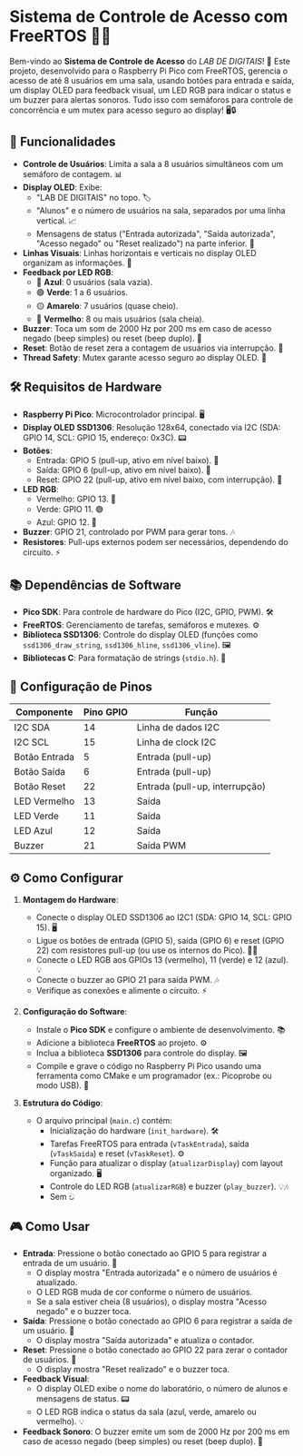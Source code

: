 # Sistema de Controle de Acesso com FreeRTOS 🚪✨

Bem-vindo ao **Sistema de Controle de Acesso** do *LAB DE DIGITAIS*! 🎉 Este projeto, desenvolvido para o Raspberry Pi Pico com FreeRTOS, gerencia o acesso de até 8 usuários em uma sala, usando botões para entrada e saída, um display OLED para feedback visual, um LED RGB para indicar o status e um buzzer para alertas sonoros. Tudo isso com semáforos para controle de concorrência e um mutex para acesso seguro ao display! 🖥️🔒


## 🌟 Funcionalidades
- **Controle de Usuários**: Limita a sala a 8 usuários simultâneos com um semáforo de contagem. 📊
- **Display OLED**: Exibe:
  - "LAB DE DIGITAIS" no topo. 🏷️
  - "Alunos" e o número de usuários na sala, separados por uma linha vertical. 📈
  - Mensagens de status ("Entrada autorizada", "Saída autorizada", "Acesso negado" ou "Reset realizado") na parte inferior. 💬
- **Linhas Visuais**: Linhas horizontais e verticais no display OLED organizam as informações. 📏
- **Feedback por LED RGB**:
  - 🔵 **Azul**: 0 usuários (sala vazia).
  - 🟢 **Verde**: 1 a 6 usuários.
  - 🟡 **Amarelo**: 7 usuários (quase cheio).
  - 🔴 **Vermelho**: 8 ou mais usuários (sala cheia).
- **Buzzer**: Toca um som de 2000 Hz por 200 ms em caso de acesso negado (beep simples) ou reset (beep duplo). 🎵
- **Reset**: Botão de reset zera a contagem de usuários via interrupção. 🔄
- **Thread Safety**: Mutex garante acesso seguro ao display OLED. 🔐

## 🛠️ Requisitos de Hardware
- **Raspberry Pi Pico**: Microcontrolador principal. 🖥️
- **Display OLED SSD1306**: Resolução 128x64, conectado via I2C (SDA: GPIO 14, SCL: GPIO 15, endereço: 0x3C). 📟
- **Botões**:
  - Entrada: GPIO 5 (pull-up, ativo em nível baixo). 🚪
  - Saída: GPIO 6 (pull-up, ativo em nível baixo). 🚶
  - Reset: GPIO 22 (pull-up, ativo em nível baixo, com interrupção). 🔄
- **LED RGB**:
  - Vermelho: GPIO 13. 🔴
  - Verde: GPIO 11. 🟢
  - Azul: GPIO 12. 🔵
- **Buzzer**: GPIO 21, controlado por PWM para gerar tons. 🎶
- **Resistores**: Pull-ups externos podem ser necessários, dependendo do circuito. ⚡

## 📚 Dependências de Software
- **Pico SDK**: Para controle de hardware do Pico (I2C, GPIO, PWM). 🛠️
- **FreeRTOS**: Gerenciamento de tarefas, semáforos e mutexes. ⚙️
- **Biblioteca SSD1306**: Controle do display OLED (funções como `ssd1306_draw_string`, `ssd1306_hline`, `ssd1306_vline`). 🖼️
- **Bibliotecas C**: Para formatação de strings (`stdio.h`). 📝

## 🔌 Configuração de Pinos
| Componente       | Pino GPIO | Função                     |
|------------------|-----------|----------------------------|
| I2C SDA          | 14        | Linha de dados I2C         |
| I2C SCL          | 15        | Linha de clock I2C         |
| Botão Entrada    | 5         | Entrada (pull-up)          |
| Botão Saída      | 6         | Entrada (pull-up)          |
| Botão Reset      | 22        | Entrada (pull-up, interrupção) |
| LED Vermelho     | 13        | Saída                      |
| LED Verde        | 11        | Saída                      |
| LED Azul         | 12        | Saída                      |
| Buzzer           | 21        | Saída PWM                  |

## ⚙️ Como Configurar
1. **Montagem do Hardware**:
   - Conecte o display OLED SSD1306 ao I2C1 (SDA: GPIO 14, SCL: GPIO 15). 🖥️
   - Ligue os botões de entrada (GPIO 5), saída (GPIO 6) e reset (GPIO 22) com resistores pull-up (ou use os internos do Pico). 🚪🔄
   - Conecte o LED RGB aos GPIOs 13 (vermelho), 11 (verde) e 12 (azul). 💡
   - Conecte o buzzer ao GPIO 21 para saída PWM. 🎶
   - Verifique as conexões e alimente o circuito. ⚡

2. **Configuração do Software**:
   - Instale o **Pico SDK** e configure o ambiente de desenvolvimento. 📚
   - Adicione a biblioteca **FreeRTOS** ao projeto. ⚙️
   - Inclua a biblioteca **SSD1306** para controle do display. 🖼️
   - Compile e grave o código no Raspberry Pi Pico usando uma ferramenta como CMake e um programador (ex.: Picoprobe ou modo USB). 🚀

3. **Estrutura do Código**:
   - O arquivo principal (`main.c`) contém:
     - Inicialização do hardware (`init_hardware`). 🛠️
     - Tarefas FreeRTOS para entrada (`vTaskEntrada`), saída (`vTaskSaida`) e reset (`vTaskReset`). ⚙️
     - Função para atualizar o display (`atualizarDisplay`) com layout organizado. 🖥️
     - Controle do LED RGB (`atualizarRGB`) e buzzer (`play_buzzer`). 💡🎶
     - Sem ව

## 🎮 Como Usar
- **Entrada**: Pressione o botão conectado ao GPIO 5 para registrar a entrada de um usuário. 🚪
  - O display mostra "Entrada autorizada" e o número de usuários é atualizado.
  - O LED RGB muda de cor conforme o número de usuários.
  - Se a sala estiver cheia (8 usuários), o display mostra "Acesso negado" e o buzzer toca.
- **Saída**: Pressione o botão conectado ao GPIO 6 para registrar a saída de um usuário. 🚶
  - O display mostra "Saída autorizada" e atualiza o contador.
- **Reset**: Pressione o botão conectado ao GPIO 22 para zerar o contador de usuários. 🔄
  - O display mostra "Reset realizado" e o buzzer toca.
- **Feedback Visual**:
  - O display OLED exibe o nome do laboratório, o número de alunos e mensagens de status. 📟
  - O LED RGB indica o status da sala (azul, verde, amarelo ou vermelho). 💡
- **Feedback Sonoro**: O buzzer emite um som de 2000 Hz por 200 ms em caso de acesso negado (beep simples) ou reset (beep duplo). 🎵